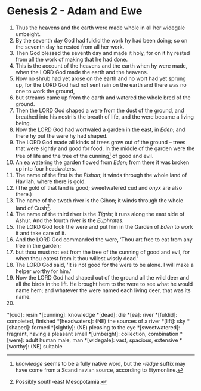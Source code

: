 # Genesis 2 - Adam and Ewe

1. Thus the heavens and the earth were made whole in all her widegale umbeight.
2. By the seventh day God had fuldid the work hy had been doing; so on the
   seventh day he rested from all her work.
3. Then God blessed the seventh day and made it holy, for on it hy rested from
   all the work of making that he had done.
4. This is the account of the heavens and the earth when hy were made, when the
   LORD God made the earth and the heavens.
5. Now no shrub had yet arose on the earth and no wort had yet sprung up, for
   the LORD God had not sent rain on the earth and there was no one to work the
   ground,
6. but streams came up from the earth and watered the whole bred of the ground.
7. Then the LORD God shaped a were from the dust of the ground, and breathed
   into his nostrils the breath of life, and the were became a living being.
8. Now the LORD God had wortwaled a garden in the east, in *Eden*; and there hy
   put the were hy had shaped.
9. The LORD God made all kinds of trees grow out of the ground – trees that
   were sightly and good for food. In the middle of the garden were the tree of
   life and the tree of the cunning[^cunning] of good and evil.
10. An ea watering the garden flowed from *Eden*; from there it was broken up
    into four headwaters.
11. The name of the first is the *Pishon*; it winds through the whole land of
    Havilah, where there is gold.
12. (The gold of that land is good; sweetwatered cud and *onyx* are also
    there.)
13. The name of the twoth river is the Gihon; it winds through the whole land
    of Cush[^Cush].
14. The name of the third river is the *Tigris*; it runs along the east side of
    Ashur. And the fourth river is the *Euphrates*.
15. The LORD God took the were and put him in the Garden of *Eden* to work it
    and take care of it.
16. And the LORD God commanded the were, ‘Thou art free to eat from any tree in
    the garden;
17. but thou must not eat from the tree of the cunning of good and evil, for
    when thou eatest from it thou willest wissly dead.’
18. The LORD God said, ‘It is not good for the were to be alone. I will make a
    helper worthy for him.’
19. Now the LORD God had shaped out of the ground all the wild deer and all the
    birds in the lift. He brought hem to the were to see what he would name
    hem; and whatever the were named each living deer, that was its name.
20.

<!-- Abbreviations -->
*[cud]: resin
*[cunning]: knowledge
*[dead]: die
*[ea]: river
*[fuldid]: completed, finished
*[headwaters]: (NE) the sources of a river
*[lift]: sky
*[shaped]: formed
*[sightly]: (NE) pleasing to the eye
*[sweetwatered]: fragrant, having a pleasant smell
*[umbeight]: collection, combination
*[were]: adult human male, man
*[widegale]: vast, spacious, extensive
*[worthy]: (NE) suitable

<!-- Footnotes -->
[^cunning]: *knowledge* seems to be a fully native word, but the *-ledge*
    suffix may have come from a Scandinavian source, according to Etymonline.
[^Cush]: Possibly south-east Mesopotamia.

